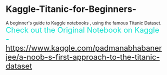 # Kaggle-Titanic-for-Beginners-
A beginner's guide to Kaggle notebooks , using the famous Titanic Dataset. 
<font color=#14E1D0 size="+2"> Check out the Original Notebook on Kaggle -https://www.kaggle.com/padmanabhabanerjee/a-noob-s-first-approach-to-the-titanic-dataset</font>
